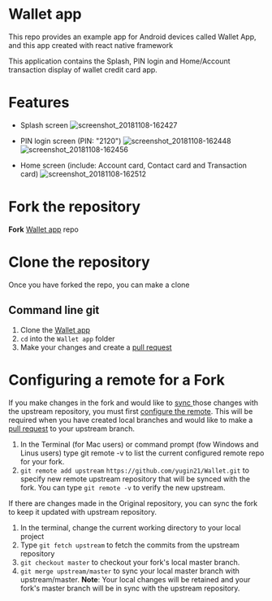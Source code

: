 # Wallet app
This repo provides an example app for Android devices called Wallet App, and this app created with react native framework

This application contains the Splash, PIN login and Home/Account transaction display of wallet credit card app.

# Features
- Splash screen
![screenshot_20181108-162427](https://user-images.githubusercontent.com/41464828/48199713-91c16800-e38f-11e8-8d54-2e221a861035.png)

- PIN login screen (PIN: "2120")
![screenshot_20181108-162448](https://user-images.githubusercontent.com/41464828/48199752-aa318280-e38f-11e8-9e8c-b4db3c3ace1a.png)
![screenshot_20181108-162456](https://user-images.githubusercontent.com/41464828/48199817-de0ca800-e38f-11e8-821a-720ef9d49ab7.png)

- Home screen (include: Account card, Contact card and Transaction card)
![screenshot_20181108-162512](https://user-images.githubusercontent.com/41464828/48199874-0bf1ec80-e390-11e8-9fe2-8aa22c6cbd48.png)

# Fork the repository
**Fork** [Wallet app](https://github.com/yugin21/Wallet/fork) repo

# Clone the repository
Once you have forked the repo, you can make a clone

## Command line git
1. Clone the [Wallet app](https://github.com/yugin21/Wallet)
2. `cd` into the `Wallet app` folder
3. Make your changes and create a [pull request](https://help.github.com/articles/creating-a-pull-request/)

# Configuring a remote for a Fork
If you make changes in the fork and would like to [sync ](https://help.github.com/articles/syncing-a-fork/) those changes with the upstream repository, you must first [configure the remote](https://help.github.com/articles/configuring-a-remote-for-a-fork/). This will be required when you have created local branches and would like to make a [pull request](https://help.github.com/articles/creating-a-pull-request/) to your upstream branch.
1. In the Terminal (for Mac users) or command prompt (fow Windows and Linus users) type git remote -v to list the current configured remote repo for your fork.
2. `git remote add upstream` `https://github.com/yugin21/Wallet.git` to specify new remote upstream repository that will be synced with the fork. You can type `git remote -v` to verify the new upstream.

If there are changes made in the Original repository, you can sync the fork to keep it updated with upstream repository.

1. In the terminal, change the current working directory to your local project
2. Type `git fetch upstream` to fetch the commits from the upstream repository
3. `git checkout master` to checkout your fork's local master branch.
4. `git merge upstream/master` to sync your local master branch with upstream/master. **Note**: Your local changes will be retained and your fork's master branch will be in sync with the upstream repository.
